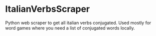 # ItalianVerbsScraper
Python web scraper to get all italian verbs conjugated. Used mostly for word games where you need a list of conjugated words locally.
